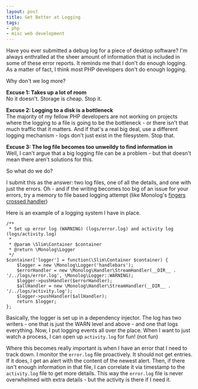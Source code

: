 ```yaml
---
layout: post
title: Get Better at Logging
tags:
- php
- misc web development
---
```

Have you ever submitted a debug log for a piece of desktop software?  I'm always enthralled at the sheer amount of information that is included in some of these error reports.  It reminds me that I don't do enough logging.  As a matter of fact, I think most PHP developers don't do enough logging.

Why don't we log more?

**Excuse 1: Takes up a lot of room**  
No it doesn't.  Storage is cheap.  Stop it.

**Excuse 2: Logging to a disk is a bottleneck**  
The majority of my fellow PHP developers are not working on projects where the logging to a file is going to be the bottleneck - or there isn't that much traffic that it matters.  And if that's a real big deal, use a different logging mechanism - logs don't just exist in the filesystem.  Stop that.

**Excuse 3: The log file becomes too unweildy to find information in**  
Well, I can't argue that a big logging file can be a problem - but that doesn't mean there aren't solutions for this.

So what do we do?

I submit this as the answer: two log files, one of all the details, and one with just the errors.  Oh - and if the writing becomes too big of an issue for your errors, try a memory to file based logging attempt (like Monolog's [fingers crossed handler](https://github.com/Seldaek/monolog/blob/master/src/Monolog/Handler/FingersCrossedHandler.php))

Here is an example of a logging system I have in place.

```php?start_inline=1
/**
 * Set up error log (WARNING) (logs/error.log) and activity log (logs/activity.log)
 * 
 * @param \Slim\Container $container
 * @return \Monolog\Logger
 */
$container['logger'] = function(\Slim\Container $container) {
    $logger = new \Monolog\Logger('handlebars');
    $errorHandler = new \Monolog\Handler\StreamHandler(__DIR__ . '/../logs/error.log', \Monolog\Logger::WARNING);
    $logger->pushHandler($errorHandler);
    $allHandler = new \Monolog\Handler\StreamHandler(__DIR__ . '/../logs/activity.log');
    $logger->pushHandler($allHandler);
    return $logger;
};
```

Basically, the logger is set up in a dependency injector.  The log has two writers - one that is just the WARN level and above - and one that logs everything.  Now, I put logging events all over the place.  When I want to just watch a process, I can open up `activity.log` for fun! (not fun)

Where this becomes really important is when I have an error that I need to track down.  I monitor the `error.log` file proactively. It should not get entries.  If it does, I get an alert with the content of the newest alert.  Then, if there isn't enough information in that file, I can correlate it via timestamp to the `activity.log` file to get more details.  This way the `error.log` file is never overwhelmed with extra details - but the activity is there if I need it.